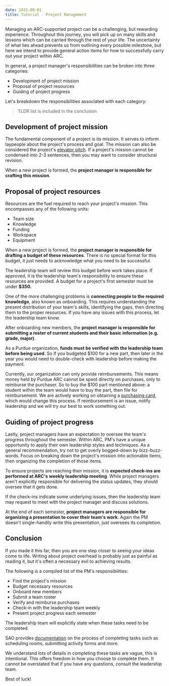 ```yaml
---
date: 2021-09-01
title: Tutorial - Project Management
---
```


Managing an ARC-supported project can be a challenging, but rewarding experience. Throughout this journey, you will pick up on many skills and lessons which can be carried through the rest of your life. The uncertainty of what lies ahead prevents us from outlining every possible milestone, but here we intend to provide general action items for how to successfully carry out your project within ARC.

In general, a project manager's responsibilities can be broken into three categories:

- Development of project mission
- Proposal of project resources
- Guiding of project progress

Let's breakdown the responsibilities associated with each category:

> TLDR list is included in the conclusion

## Development of project mission

The fundamental component of a project is its mission. It serves to inform laypeople about the project's process and goal. The mission can also be considered the project's [elevator pitch](https://en.wikipedia.org/wiki/Elevator_pitch). If a project's mission cannot be condensed into 2-3 sentences, then you may want to consider structural revision.

When a new project is formed, the **project manager is responsible for crafting this mission**.

## Proposal of project resources
Resources are the fuel required to reach your project's mission. This encompasses any of the following units:
- Team size
- Knowledge
- Funding
- Workspace
- Equipment

When a new project is formed, the **project manager is responsible for drafting a budget of these resources**. There is no special format for this budget, it just needs to acknowledge what you need to be successful.

The leadership team will review this budget before work takes place. If approved, it is the leadership team's responsibility to ensure these resources are provided. A budget for a project's first semester must be under **$350.**

One of the more challenging problems is **connecting people to the required knowledge**, also known as onboarding. This requires understanding the present distribution of your team's skills, identifying the gaps, then directing them to the proper resources. If you have any issues with this process, let the leadership team know.

After onboarding new members, the **project manager is responsible for submitting a roster of current students and their basic information (e.g. grade, major)**.

As a Purdue organization, **funds must be verified with the leadership team before being used**. So if you budgeted $100 for a new part, then later in the year you would need to double-check with leadership before making the payment.

Currently, our organization can only provide reimbursements. This means money held by Purdue ARC cannot be spent directly on purchases, only to reimburse the purchaser. So to buy the $100 part mentioned above: a student within the team would have to buy the part, then file for reimbursement. We are actively working on obtaining a [purchasing card](https://www.purdue.edu/business/boso/resources/pCards.php), which would change this process. If reimbursement is an issue, notify leadership and we will try our best to work something out.

## Guiding of project progress
Lastly, project managers have an expectation to oversee the team's progress throughout the semester. Within ARC, PM's have a unique opportunity to apply their own leadership styles and techniques. As a general recommendation, try not to get overly bogged-down by bizz-buzz-words. Focus on breaking down the project's mission into actionable items, then organizing the completion of those items.

To ensure projects are reaching their mission, it is **expected check-ins are performed at ARC's weekly leadership meeting**. While project managers aren't explicitly responsible for delivering the status updates, they should oversee that it gets done.

If the check-ins indicate some underlying issues, then the leadership team may request to meet with the project manager and discuss solutions.

At the end of each semester, **project managers are responsible for organizing a presentation to cover their team's work**. Again the PM doesn't single-handily write this presentation, just oversees its completion.

## Conclusion
If you made it this far, then you are one step closer to seeing your ideas come to life. Writing about project overhead is probably just as painful as reading it, but it's often a necessary evil to achieving results.

The following is a compiled list of the PM's responsibilities:
- Find the project's mission
- Budget necessary resources
- Onboard new members
- Submit a team roster
- Verify and reimburse purchases
- Check-in with the leadership team weekly
- Present project progress each semester

The leadership team will explicitly state when these tasks need to be completed.

SAO provides [documentation](https://www.purdue.edu/sao/resources/Resources%20for%20New%20Student%20Organizations.html) on the process of completing tasks such as scheduling rooms, submitting activity forms and more.

We understand lots of details in completing these tasks are vague, this is intentional. This offers freedom in how you choose to complete them. It cannot be overstated that if you have any questions, consult the leadership team.

Best of luck!
